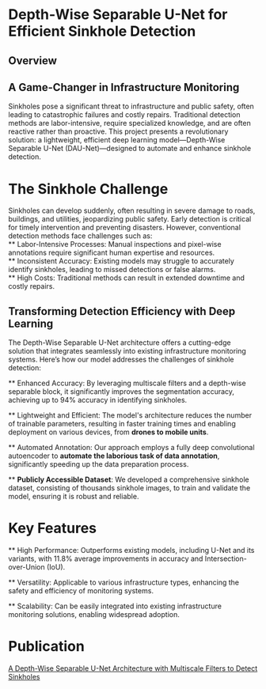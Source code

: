 # Depth-Wise Separable U-Net for Efficient Sinkhole Detection

## Overview
## A Game-Changer in Infrastructure Monitoring
Sinkholes pose a significant threat to infrastructure and public safety, often leading to catastrophic failures and costly repairs. Traditional detection methods are labor-intensive, require specialized knowledge, and are often reactive rather than proactive. This project presents a revolutionary solution: 
a lightweight, efficient deep learning model—Depth-Wise Separable U-Net (DAU-Net)—designed to automate and enhance sinkhole detection.

# The Sinkhole Challenge
Sinkholes can develop suddenly, often resulting in severe damage to roads, buildings, and utilities, jeopardizing public safety.
Early detection is critical for timely intervention and preventing disasters. However, conventional detection methods face challenges such as:  
** Labor-Intensive Processes: Manual inspections and pixel-wise annotations require significant human expertise and resources.    
** Inconsistent Accuracy: Existing models may struggle to accurately identify sinkholes, leading to missed detections or false alarms.  
** High Costs: Traditional methods can result in extended downtime and costly repairs.  

## Transforming Detection Efficiency with Deep Learning
The Depth-Wise Separable U-Net architecture offers a cutting-edge solution that integrates seamlessly into existing infrastructure monitoring systems.
Here’s how our model addresses the challenges of sinkhole detection:  

** Enhanced Accuracy: By leveraging multiscale filters and a depth-wise separable block, it significantly improves the segmentation accuracy, achieving up to 94% accuracy in identifying sinkholes.  

** Lightweight and Efficient: The model's architecture reduces the number of trainable parameters, resulting in faster training times and enabling deployment on various devices, from **drones to mobile units**.    

** Automated Annotation: Our approach employs a fully deep convolutional autoencoder to **automate the laborious task of **data annotation****, significantly speeding up the data preparation process.

** **Publicly Accessible Dataset**: We developed a comprehensive sinkhole dataset, consisting of thousands sinkhole images, to train and validate the model, ensuring it is robust and reliable.

# Key Features
** High Performance: Outperforms existing models, including U-Net and its variants, with 11.8% average improvements in accuracy and Intersection-over-Union (IoU).

** Versatility: Applicable to various infrastructure types, enhancing the safety and efficiency of monitoring systems.

** Scalability: Can be easily integrated into existing infrastructure monitoring solutions, enabling widespread adoption.



# Publication
[A Depth-Wise Separable U-Net Architecture with Multiscale Filters to Detect Sinkholes](https://www.mdpi.com/2072-4292/15/5/1384)





